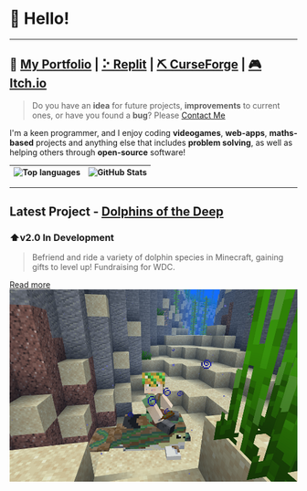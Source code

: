# 👋 Hello!

---

## 🔗 [My Portfolio](https://webcoder49.github.io/) | [⠕ Replit](https://replit.com/@OG49) | [⛏️ CurseForge](https://www.curseforge.com/members/webcoder49/projects) | [🎮 Itch.io](https://webcoder49.itch.io)
> Do you have an **idea** for future projects, **improvements** to current ones, or have you found a **bug**? Please [Contact Me](https://webcoder49.wordpress.com/contact-me/)

I'm a keen programmer, and I enjoy coding **videogames**, **web-apps**, **maths-based** projects and anything else that includes **problem solving**, as well as helping others through **open-source** software!

| ![Top languages](https://github-readme-stats.vercel.app/api/top-langs/?username=WebCoder49&hide=html,css&theme=dark&card_width=500) | ![GitHub Stats](https://github-readme-stats.vercel.app/api/?username=WebCoder49&count_private=true&theme=dark&card_width=500) |
|---|---|

---

## Latest Project - [Dolphins of the Deep](https://www.curseforge.com/minecraft/mc-mods/dolphinsofthedeep)
### ⬆️v2.0 In Development
> Befriend and ride a variety of dolphin species in Minecraft, gaining gifts to level up! Fundraising for WDC.

[Read more
![Preview](https://raw.githubusercontent.com/WebCoder49/dolphinsofthedeep/main/src/main/resources/assets/dolphinsofthedeep/large_icon.png)](https://webcoder49.github.io/#dolphinsofthedeep)
